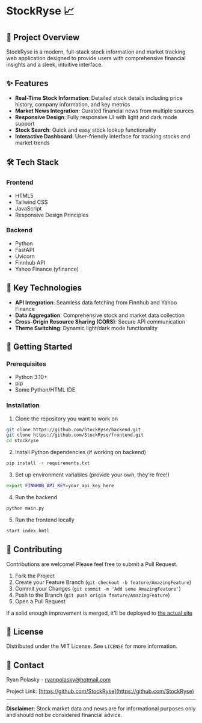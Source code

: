 # StockRyse 📈

## 🚀 Project Overview

StockRyse is a modern, full-stack stock information and market tracking web application designed to provide users with comprehensive financial insights and a sleek, intuitive interface.

## ✨ Features

- **Real-Time Stock Information**: Detailed stock details including price history, company information, and key metrics
- **Market News Integration**: Curated financial news from multiple sources
- **Responsive Design**: Fully responsive UI with light and dark mode support
- **Stock Search**: Quick and easy stock lookup functionality
- **Interactive Dashboard**: User-friendly interface for tracking stocks and market trends

## 🛠 Tech Stack

### Frontend
- HTML5
- Tailwind CSS
- JavaScript
- Responsive Design Principles

### Backend
- Python
- FastAPI
- Uvicorn
- Finnhub API
- Yahoo Finance (yfinance)

## 🔧 Key Technologies

- **API Integration**: Seamless data fetching from Finnhub and Yahoo Finance
- **Data Aggregation**: Comprehensive stock and market data collection
- **Cross-Origin Resource Sharing (CORS)**: Secure API communication
- **Theme Switching**: Dynamic light/dark mode functionality

## 🌟 Getting Started

### Prerequisites
- Python 3.10+
- pip
- Some Python/HTML IDE

### Installation

1. Clone the repository you want to work on
```bash
git clone https://github.com/StockRyse/backend.git
git clone https://github.com/StockRyse/frontend.git
cd stockryse
```

2. Install Python dependencies (if working on backend)
```bash
pip install -r requirements.txt
```

3. Set up environment variables (provide your own, they're free!)
```bash
export FINNHUB_API_KEY=your_api_key_here
```

4. Run the backend
```bash
python main.py
```

5. Run the frontend locally
```bash
start index.hmtl
```

## 🤝 Contributing

Contributions are welcome! Please feel free to submit a Pull Request.

1. Fork the Project
2. Create your Feature Branch (`git checkout -b feature/AmazingFeature`)
3. Commit your Changes (`git commit -m 'Add some AmazingFeature'`)
4. Push to the Branch (`git push origin feature/AmazingFeature`)
5. Open a Pull Request

If a solid enough improvement is merged, it'll be deployed to [the actual site](https://stockryse.com)

## 📄 License

Distributed under the MIT License. See `LICENSE` for more information.

## 📧 Contact

Ryan Polasky - [ryanpolasky@hotmail.com](mailto:ryanpolasky@hotmail.com)

Project Link: [https://github.com/StockRyse](https://github.com/StockRyse)

---

**Disclaimer**: Stock market data and news are for informational purposes only and should not be considered financial advice.
